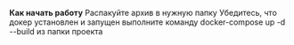 **Как начать работу**
Распакуйте архив в нужную папку
Убедитесь, что докер установлен и запущен
выполните команду docker-compose up -d --build из папки проекта
